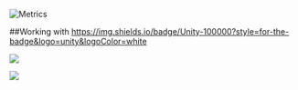 
![Metrics](https://metrics.lecoq.io/lolincoln?template=classic&repositories.forks=true&isocalendar=1&languages=1&achievements=1&repositories=1&repositories=100&repositories.batch=100&repositories.forks=true&repositories.affiliations=owner&isocalendar.duration=half-year&languages.limit=8&languages.sections=most-used&languages.colors=github&languages.threshold=0%25&languages.indepth=false&languages.analysis.timeout=15&languages.categories=markup%2C%20programming&languages.recent.categories=markup%2C%20programming&languages.recent.load=300&languages.recent.days=14&achievements.threshold=C&achievements.secrets=true&achievements.display=detailed&achievements.limit=0&repositories.featured=lolincoln%2Ffimosebot%2C%20lolincoln%2Fbctbot&config.timezone=America%2FCuiaba&config.display=large)

##Working with https://img.shields.io/badge/Unity-100000?style=for-the-badge&logo=unity&logoColor=white

<a href="https://steamcommunity.com/id/lolincolnn/" target="_blank"><img src="https://img.shields.io/badge/Steam-000000?style=for-the-badge&logo=steam&logoColor=white" target="_blank"></a>


[![](https://user-images.githubusercontent.com/22963968/130322172-4e4996cd-eb3d-4013-9fc2-47e573413310.png)](#)
